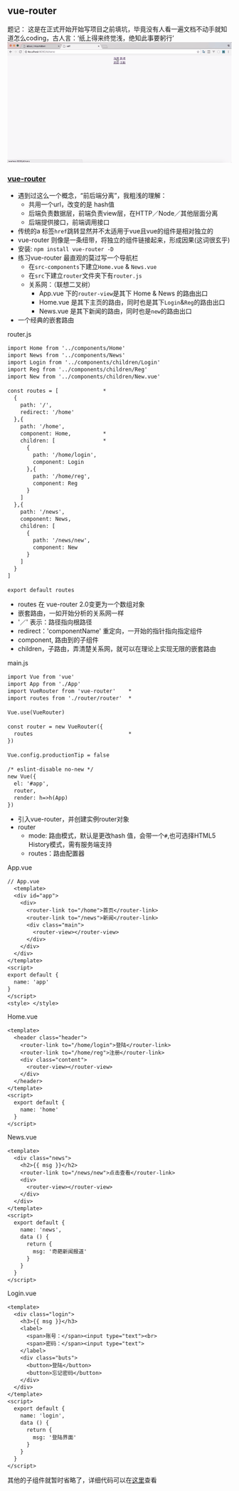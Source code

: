 ## vue-router

题记：
这是在正式开始开始写项目之前填坑，毕竟没有人看一遍文档不动手就知道怎么coding，古人言：‘纸上得来终觉浅，绝知此事要躬行’
![img](../images/router.gif)

### [vue-router](https://router.vuejs.org/zh-cn)  
* 遇到过这么一个概念，“前后端分离”，我粗浅的理解：
  - 共用一个url，改变的是 hash值
  - 后端负责数据层，前端负责view层，在HTTP／Node／其他层面分离
  - 后端提供接口，前端调用接口
* 传统的a 标签`href`跳转显然并不太适用于vue且vue的组件是相对独立的
* vue-router 则像是一条纽带，将独立的组件链接起来，形成因果(这词很玄乎)    
* 安装: `npm install vue-router -D` 
* 练习vue-router 最直观的莫过写一个导航栏  
  - 在`src-components`下建立`Home.vue` & `News.vue`  
  - 在`src`下建立`router`文件夹下有`router.js`
  - 关系网：（联想二叉树）
    + App.vue 下的`router-view`是其下 Home &  News 的路由出口 
    + Home.vue 是其下主页的路由，同时也是其下`Login`&`Reg`的路由出口 
    + News.vue 是其下新闻的路由，同时也是`new`的路由出口
* 一个经典的嵌套路由

router.js
```
import Home from '../components/Home'
import News from '../components/News'
import Login from '../components/children/Login'
import Reg from '../components/children/Reg'
import New from '../components/children/New.vue'

const routes = [              *
  {
    path: '/',
    redirect: '/home' 
  },{
    path: '/home',
    component: Home,          *
    children: [               *
      {
        path: '/home/login',
        component: Login
      },{
        path: '/home/reg',
        component: Reg
      }
    ]
  },{
    path: '/news',
    component: News,
    children: [
      {
        path: '/news/new',
        component: New
      }
    ]
  }
]

export default routes
```
* routes 在 vue-router 2.0变更为一个数组对象
* 嵌套路由，一如开始分析的关系网一样
* '／' 表示：路径指向根路径
* redirect：'componentName' 重定向，一开始的指针指向指定组件
* component, 路由到的子组件
* children，子路由，弄清楚关系网，就可以在理论上实现无限的嵌套路由

main.js
```
import Vue from 'vue'
import App from './App'
import VueRouter from 'vue-router'    *
import routes from './router/router'  *

Vue.use(VueRouter)

const router = new VueRouter({
  routes                              * 
})

Vue.config.productionTip = false

/* eslint-disable no-new */
new Vue({
  el: '#app',
  router,
  render: h=>h(App)               
})

```
* 引入vue-router，并创建实例router对象
* router
  - mode: 路由模式，默认是更改hash 值，会带一个`#`,也可选择HTML5 History模式，需有服务端支持
  - routes：路由配置器

App.vue
``` 
// App.vue
  <template>
  <div id="app">
    <div>
      <router-link to="/home">首页</router-link>   
      <router-link to="/news">新闻</router-link>
      <div class="main">
        <router-view></router-view>                  
      </div>    
    </div>
  </div>
</template>
<script> 
export default {
  name: 'app'  
}
</script>
<style> </style>
```

Home.vue
```
<template>
  <header class="header">
    <router-link to="/home/login">登陆</router-link>   
    <router-link to="/home/reg">注册</router-link>      
    <div class="content">
      <router-view></router-view>                       
    </div>  
  </header>
</template>
<script>
  export default {
    name: 'home'
  }
</script>
```

News.vue
```
<template>
  <div class="news">
    <h2>{{ msg }}</h2>
    <router-link to="/news/new">点击查看</router-link>  
    <div>
      <router-view></router-view>
    </div>
  </div>
</template>
<script>
  export default {
    name: 'news',
    data () {
      return {
        msg: '奇葩新闻报道'
      }
    }
  }
</script>
```

Login.vue 
```
<template>
  <div class="login">
    <h3>{{ msg }}</h3>
    <label>
      <span>账号：</span><input type="text"><br>
      <span>密码：</span><input type="text">
    </label>
    <div class="buts">
      <button>登陆</button>
      <button>忘记密码</button> 
    </div>
  </div>
</template>
<script>
  export default {
    name: 'login',
    data () {
      return {
        msg: '登陆界面'
      }
    }
  }
</script>
```

其他的子组件就暂时省略了，详细代码可以在[这里](https://github.com/Yinlongcoding/about_webpack.github.io/tree/master/test-code/v-router/src)查看


 
